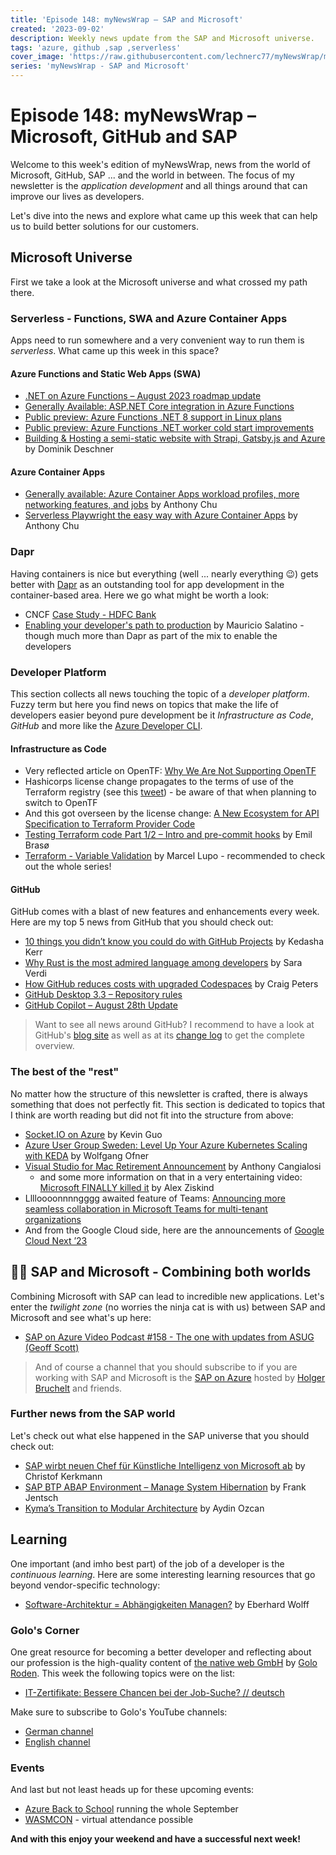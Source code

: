 ```yaml
---
title: 'Episode 148: myNewsWrap – SAP and Microsoft'
created: '2023-09-02'
description: Weekly news update from the SAP and Microsoft universe.
tags: 'azure, github ,sap ,serverless'
cover_image: 'https://raw.githubusercontent.com/lechnerc77/myNewsWrap/main/episodes/cover-images/episode148small.png'
series: 'myNewsWrap - SAP and Microsoft'
---
```


# Episode 148: myNewsWrap – Microsoft, GitHub and SAP

Welcome to this week's edition of myNewsWrap, news from the world of Microsoft, GitHub, SAP ... and the world in between. The focus of my newsletter is the *application development* and all things around that can improve our lives as developers.

Let's dive into the news and explore what came up this week that can help us to build better solutions for our customers.

## Microsoft Universe

First we take a look at the Microsoft universe and what crossed my path there.

### Serverless - Functions, SWA and Azure Container Apps

Apps need to run somewhere and a very convenient way to run them is *serverless*. What came up this week in this space?

#### Azure Functions and Static Web Apps (SWA)

* [.NET on Azure Functions – August 2023 roadmap update](https://techcommunity.microsoft.com/t5/apps-on-azure-blog/net-on-azure-functions-august-2023-roadmap-update/ba-p/3910098?wt.mc_id=AZ-MVP-5004195)
* [Generally Available: ASP.NET Core integration in Azure Functions](https://azure.microsoft.com/en-us/updates/generally-available-aspnet-core-integration-in-azure-functions/?wt.mc_id=AZ-MVP-5004195)
* [Public preview: Azure Functions .NET 8 support in Linux plans](https://azure.microsoft.com/en-us/updates/public-preview-azure-functions-net-8-support-in-linux-plans/?wt.mc_id=AZ-MVP-5004195)
* [Public preview: Azure Functions .NET worker cold start improvements](https://azure.microsoft.com/en-us/updates/public-preview-azure-functions-net-worker-cold-start-improvements/?wt.mc_id=AZ-MVP-5004195)
* [Building & Hosting a semi-static website with Strapi, Gatsby.js and Azure](https://dominik-deschner.de/blog/building-and-hosting-a-semi-static-website-with-strapi-gatsby.js-and-azure/) by Dominik Deschner

#### Azure Container Apps

* [Generally available: Azure Container Apps workload profiles, more networking features, and jobs](https://techcommunity.microsoft.com/t5/apps-on-azure-blog/generally-available-azure-container-apps-workload-profiles-more/ba-p/3913345?wt.mc_id=AZ-MVP-5004195) by Anthony Chu
* [Serverless Playwright the easy way with Azure Container Apps](https://anthonychu.ca/post/serverless-playwright-azure-container-apps/) by Anthony Chu

### Dapr

Having containers is nice but everything (well ... nearly everything 😉) gets better with [Dapr](https://dapr.io/) as an outstanding tool for app development in the container-based area. Here we go what might be worth a look:

* CNCF [Case Study - HDFC Bank](https://www.cncf.io/case-studies/hdfc-bank/)
* [Enabling your developer's path to production](https://youtu.be/gcBuSSm2r-Q?si=Sd6gkcFyTrq8dNal) by Mauricio Salatino - though much more than Dapr as part of the mix to enable the developers

### Developer Platform

This section collects all news touching the topic of a *developer platform*. Fuzzy term but here you find news on topics that make the life of developers easier beyond pure development be it *Infrastructure as Code*, *GitHub* and more like the [Azure Developer CLI](https://github.com/Azure/azure-dev).  

#### Infrastructure as Code

* Very reflected article on OpenTF: [Why We Are Not Supporting OpenTF](https://medium.com/@hello_9187/why-we-are-not-supporting-opentf-a46855f52dc4)
* Hashicorps license change propagates to the terms of use of the Terraform registry (see this [tweet](https://twitter.com/rawkode/status/1697356592134365680?t=Gziv6w03uX9NWiIaPQ7Brw&s=19)) - be aware of that when planning to switch to OpenTF
* And this got overseen by the license change: [A New Ecosystem for API Specification to Terraform Provider Code](https://youtu.be/pAeQC0fC3Xw?si=q7F6D76K710j9koQ)
* [Testing Terraform code Part 1/2 – Intro and pre-commit hooks](https://brasoe.no/2023/08/30/testing-terraform-code-part-1-2-intro-and-pre-commit-hooks/) by Emil Brasø
* [Terraform - Variable Validation](https://dev.to/pwd9000/terraform-variable-validation-47ka) by Marcel Lupo - recommended to check out the whole series!

#### GitHub

GitHub comes with a blast of new features and enhancements every week. Here are my top 5 news from GitHub that you should check out:

* [10 things you didn’t know you could do with GitHub Projects](https://github.blog/2023-08-28-10-things-you-didnt-know-you-could-do-with-github-projects/) by Kedasha Kerr
* [Why Rust is the most admired language among developers](https://github.blog/2023-08-30-why-rust-is-the-most-admired-language-among-developers/) by Sara Verdi
* [How GitHub reduces costs with upgraded Codespaces](https://github.blog/2023-08-31-how-github-reduces-costs-with-upgraded-codespaces/) by Craig Peters
* [GitHub Desktop 3.3 – Repository rules](https://github.blog/changelog/2023-08-31-github-desktop-3-3-repository-rules/)
* [GitHub Copilot – August 28th Update](https://github.blog/changelog/2023-08-28-github-copilot-august-28th-update/)

> Want to see all news around GitHub? I recommend to have a look at GitHub's [blog site](https://github.blog/) as well as at its [change log](https://github.blog/changelog/) to get the complete overview.

### The best of the "rest"

No matter how the structure of this newsletter is crafted, there is always something that does not perfectly fit. This section is dedicated to topics that I think are worth reading but did not fit into the structure from above:

* [Socket.IO on Azure](https://dev.to/kevinguo/socketio-on-azure-1ma) by Kevin Guo
* [Azure User Group Sweden: Level Up Your Azure Kubernetes Scaling with KEDA](https://www.youtube.com/live/FAtWULN8QgI?si=WC7E_DhdsgKmjEz0) by Wolfgang Ofner 
* [Visual Studio for Mac Retirement Announcement](https://devblogs.microsoft.com/visualstudio/visual-studio-for-mac-retirement-announcement/?wt.mc_id=AZ-MVP-5004195) by Anthony Cangialosi
  * and some more information on that in a very entertaining video: [Microsoft FINALLY killed it](https://youtu.be/N3kuEuauWv4?si=rqbtzDC_kaoChEo3) by Alex Ziskind
* Lllloooonnnngggg awaited feature of Teams: [Announcing more seamless collaboration in Microsoft Teams for multi-tenant organizations](https://techcommunity.microsoft.com/t5/microsoft-teams-blog/announcing-more-seamless-collaboration-in-microsoft-teams-for/ba-p/3901092?wt.mc_id=AZ-MVP-5004195)  
* And from the Google Cloud side, here are the announcements of [Google Cloud Next ’23](https://cloud.google.com/blog/topics/google-cloud-next/welcome-to-google-cloud-next-23/?hl=en)

## 🐱‍👤 SAP and Microsoft - Combining both worlds

Combining Microsoft with SAP can lead to incredible new applications. Let's enter the *twilight zone* (no worries the ninja cat is with us) between SAP and Microsoft and see what's up here:

* [SAP on Azure Video Podcast #158 - The one with updates from ASUG (Geoff Scott)](https://youtu.be/dd-g-R7FPLY?si=DV85-rcsYT6Jvmzj)

> And of course a channel that you should subscribe to if you are working with SAP and Microsoft is the [SAP on Azure](https://www.youtube.com/@SAPonAzure) hosted by [Holger Bruchelt](https://www.linkedin.com/in/holger-bruchelt/) and friends.

### Further news from the SAP world

Let's check out what else happened in the SAP universe that you should check out:

* [SAP wirbt neuen Chef für Künstliche Intelligenz von Microsoft ab](https://amp2.handelsblatt.com/technik/ki/softwarehersteller-sap-wirbt-walter-sun-als-neuen-ki-chef-von-microsoft-ab/29368074.html) by Christof Kerkmann
* [SAP BTP ABAP Environment – Manage System Hibernation](https://blogs.sap.com/2023/07/26/sap-btp-abap-environment-manage-system-hibernation/) by Frank Jentsch
* [Kyma’s Transition to Modular Architecture](https://blogs.sap.com/2023/08/29/kymas-transition-to-modular-architecture/) by Aydin Ozcan

## Learning

One important (and imho best part) of the job of a developer is the *continuous learning*. Here are some interesting learning resources that go beyond vendor-specific technology:

* [Software-Architektur = Abhängigkeiten Managen?](https://www.youtube.com/live/kmV0r5_oUh0?si=NkcscdB0xtnxRe0Q) by Eberhard Wolff

### Golo's Corner

One great resource for becoming a better developer and reflecting about our profession is the high-quality content of [the native web GmbH](https://thenativeweb.io/) by [Golo Roden](https://twitter.com/goloroden). This week the following topics were on the list:

* [IT-Zertifikate: Bessere Chancen bei der Job-Suche? // deutsch](https://youtu.be/GRZQLc1xkoo?si=y4e0TvxbsIZt69Z9)

Make sure to subscribe to Golo's YouTube channels:

* [German channel](https://www.youtube.com/@thenativeweb)
* [English channel](https://www.youtube.com/@thenativeweb-en)

### Events

And last but not least heads up for these upcoming events:

* [Azure Back to School](https://azurebacktoschool.github.io/) running the whole September
* [WASMCON](https://events.linuxfoundation.org/wasmcon/) - virtual attendance possible

**And with this enjoy your weekend and have a successful next week!**
